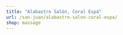 ```yaml
---
title: "Alabastro Salón, Coral Espá"
url: /san-juan/alabastro-salon-coral-espa/
shop: massage
---
```

